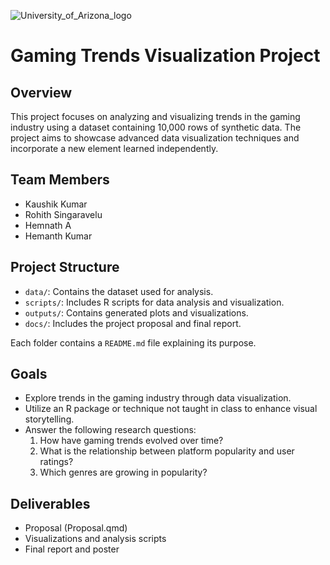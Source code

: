 ![University_of_Arizona_logo](https://github.com/user-attachments/assets/3282e738-833a-47ec-a020-efb9d64cde1e)

# Gaming Trends Visualization Project

## Overview
This project focuses on analyzing and visualizing trends in the gaming industry using a dataset containing 10,000 rows of synthetic data. The project aims to showcase advanced data visualization techniques and 
incorporate a new element learned independently.

## Team Members
- Kaushik Kumar
- Rohith Singaravelu
- Hemnath A
- Hemanth Kumar

## Project Structure
- `data/`: Contains the dataset used for analysis.
- `scripts/`: Includes R scripts for data analysis and visualization.
- `outputs/`: Contains generated plots and visualizations.
- `docs/`: Includes the project proposal and final report.

Each folder contains a `README.md` file explaining its purpose.

## Goals
- Explore trends in the gaming industry through data visualization.
- Utilize an R package or technique not taught in class to enhance visual storytelling.
- Answer the following research questions:
  1. How have gaming trends evolved over time?
  2. What is the relationship between platform popularity and user ratings?
  3. Which genres are growing in popularity?

## Deliverables
- Proposal (Proposal.qmd)
- Visualizations and analysis scripts
- Final report and poster
